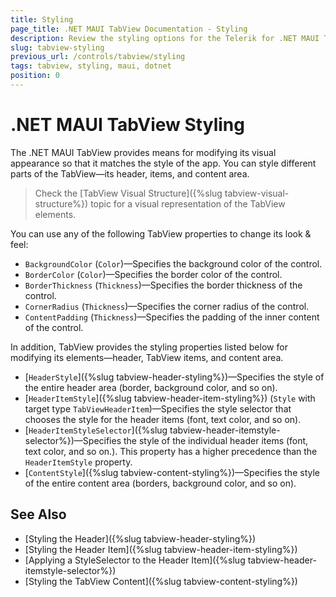 ```yaml
---
title: Styling
page_title: .NET MAUI TabView Documentation - Styling
description: Review the styling options for the Telerik for .NET MAUI TabView.
slug: tabview-styling
previous_url: /controls/tabview/styling
tags: tabview, styling, maui, dotnet
position: 0
---
```


# .NET MAUI TabView Styling

The .NET MAUI TabView provides means for modifying its visual appearance so that it matches the style of the app.  You can style different parts of the TabView—its header, items, and content area. 

> Check the [TabView Visual Structure]({%slug tabview-visual-structure%}) topic for a visual representation of the TabView elements.

You can use any of the following TabView properties to change its look &amp; feel:

* `BackgroundColor` (`Color`)&mdash;Specifies the background color of the control.
* `BorderColor` (`Color`)&mdash;Specifies the border color of the control.
* `BorderThickness` (`Thickness`)&mdash;Specifies the border thickness of the control.
* `CornerRadius` (`Thickness`)&mdash;Specifies the corner radius of the control.
* `ContentPadding` (`Thickness`)&mdash;Specifies the padding of the inner content of the control.

In addition, TabView provides the styling properties listed below for modifying its elements&mdash;header, TabView items, and content area.

* [`HeaderStyle`]({%slug tabview-header-styling%})&mdash;Specifies the style of the entire header area (border, background color, and so on).
* [`HeaderItemStyle`]({%slug tabview-header-item-styling%}) (`Style` with target type `TabViewHeaderItem`)&mdash;Specifies the style selector that chooses the style for the header items (font, text color, and so on).
* [`HeaderItemStyleSelector`]({%slug tabview-header-itemstyle-selector%})&mdash;Specifies the style of the individual header items (font, text color, and so on.). This property has a higher precedence than the `HeaderItemStyle` property.
* [`ContentStyle`]({%slug tabview-content-styling%})&mdash;Specifies the style of the entire content area (borders, background color, and so on).

## See Also

- [Styling the Header]({%slug tabview-header-styling%})
- [Styling the Header Item]({%slug tabview-header-item-styling%})
- [Applying a StyleSelector to the Header Item]({%slug tabview-header-itemstyle-selector%})
- [Styling the TabView Content]({%slug tabview-content-styling%})
